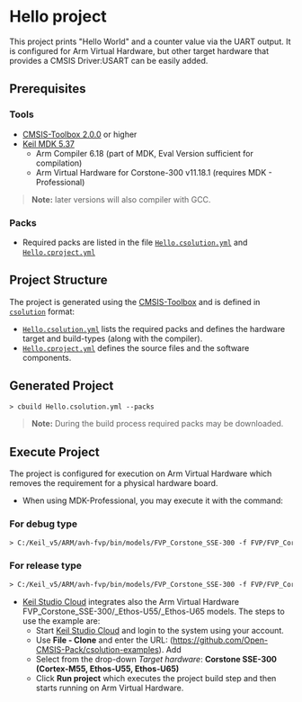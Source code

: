 # Hello project

This project prints "Hello World" and a counter value via the UART output. It is configured for Arm Virtual Hardware, but other target hardware that provides a CMSIS Driver:USART can be easily added.

## Prerequisites

### Tools

- [CMSIS-Toolbox 2.0.0](https://github.com/Open-CMSIS-Pack/cmsis-toolbox/releases) or higher
- [Keil MDK 5.37](https://www2.keil.com/mdk5/)
  - Arm Compiler 6.18 (part of MDK, Eval Version sufficient for compilation)
  - Arm Virtual Hardware for Corstone-300 v11.18.1 (requires MDK - Professional)

>**Note:** later versions will also compiler with GCC.

### Packs

- Required packs are listed in the file [`Hello.csolution.yml`](./Hello.csolution.yml) and [`Hello.cproject.yml`](./Hello.cproject.yml)

## Project Structure

The project is generated using the [CMSIS-Toolbox](https://github.com/Open-CMSIS-Pack/devtools/blob/main/tools/projmgr/docs/Manual/Overview.md) and is defined in [`csolution`](https://github.com/Open-CMSIS-Pack/devtools/blob/main/tools/projmgr/docs/Manual/YML-Format.md) format:

- [`Hello.csolution.yml`](./Hello.csolution.yml) lists the required packs and defines the hardware target and build-types (along with the compiler).
- [`Hello.cproject.yml`](./Hello.cproject.yml) defines the source files and the software components.

## Generated Project

```txt
> cbuild Hello.csolution.yml --packs
```

>**Note:** During the build process required packs may be downloaded.

## Execute Project

The project is configured for execution on Arm Virtual Hardware which removes the requirement for a physical hardware board.  

- When using MDK-Professional, you may execute it with the command:
### For debug type
  ```txt
  > C:/Keil_v5/ARM/avh-fvp/bin/models/FVP_Corstone_SSE-300 -f FVP/FVP_Corstone_SSE-300/fvp-config.txt -a ./out/Debug/Hello.axf
  ```
### For release type
  ```txt
  > C:/Keil_v5/ARM/avh-fvp/bin/models/FVP_Corstone_SSE-300 -f FVP/FVP_Corstone_SSE-300/fvp-config.txt -a ./out/Release/Hello.axf
  ```

- [Keil Studio Cloud](https://studio.keil.arm.com/) integrates also the Arm Virtual Hardware FVP_Corstone_SSE-300/_Ethos-U55/_Ethos-U65 models. The steps to use the example are:
  - Start [Keil Studio Cloud](https://studio.keil.arm.com/) and login to the system using your account.
  - Use **File - Clone** and enter the URL: (https://github.com/Open-CMSIS-Pack/csolution-examples).  Add
  - Select from the drop-down *Target hardware*: **Corstone SSE-300 (Cortex-M55, Ethos-U55, Ethos-U65)**
  - Click **Run project** which executes the project build step and then starts running on Arm Virtual Hardware.
